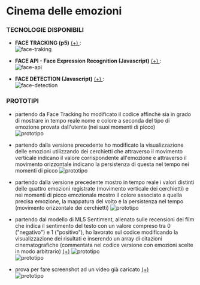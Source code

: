 # Cinema delle emozioni  
  
### TECNOLOGIE DISPONIBILI  
  
- **FACE TRACKING (p5)** [(+) ](https://github.com/stc/face-tracking-p5js):   
![face-traking](https://user-images.githubusercontent.com/270431/40185998-5080e4f8-59f4-11e8-879a-97ec2d30deef.jpg)  
  
- **FACE API - Face Expression Recognition (Javascript)** [(+) ](https://github.com/justadudewhohacks/face-api.js):   
![face-api](https://user-images.githubusercontent.com/31125521/57224752-ad3dc080-700a-11e9-85b9-1357b9f9bca4.gif)  
  
- **FACE DETECTION (Javascript)** [(+) ](https://github.com/WebDevSimplified/Face-Detection-JavaScript):   
![face-detection](https://github.com/eleonoradfr/archive/blob/master/eleonoradfr/Progetto/03_prototipi/face_detection_js.png)  
  
### PROTOTIPI  
  
- partendo da Face Tracking ho modificato il codice affinchè sia in grado di mostrare in tempo reale nome 
e colore a seconda del tipo di emozione provata dall'utente (nei suoi momenti di picco)  
![prototipo](https://github.com/eleonoradfr/archive/blob/master/eleonoradfr/Progetto/03_prototipi/expressions.jpg)  
  
- partendo dalla versione precedente ho modificato la visualizzazione delle emozioni utilizzando dei cerchietti che 
attraverso il movimento verticale indicano il valore corrispondente all'emozione e attraverso il movimento orizzontale 
indicano la persistenza di questa nel tempo nei momenti di picco
![prototipo](https://github.com/eleonoradfr/archive/blob/master/eleonoradfr/Progetto/03_prototipi/ft_grafico.png)  
  
- partendo dalla versione precedente mostro in tempo reale i valori distinti delle quattro emozioni registrate (movimento verticale dei cerchietti) e nei momenti di picco emozionale mostro il colore associato a quella precisa emozione, la mappatura del volto e la persistenza nel tempo (movimento orizzontale dei cerchietti)
![prototipo](https://github.com/eleonoradfr/archive/blob/master/eleonoradfr/Progetto/03_prototipi/ft_grafico%2Bcolore.png)  
  
- partendo dal modello di ML5 Sentiment, allenato sulle recensioni dei film che indica il sentimento del testo con
      un valore compreso tra 0 ("negativo") e 1 ("positivo"), ho lavorato sul codice modificando la visualizzazione dei risultati e  inserendo un array di citazioni cinematografiche (commentata nel codice versione con emozioni scelte in modo arbitrario) [(+)](https://editor.p5js.org/eleonoradfr/full/4PnHVPa_x)
![prototipo](https://github.com/eleonoradfr/archive/blob/master/eleonoradfr/Progetto/03_prototipi/sentiment.png)  
![prototipo](https://github.com/eleonoradfr/archive/blob/master/eleonoradfr/Progetto/03_prototipi/sentiment_neg.png)  
  
- prova per fare screenshot ad un video già caricato [(+)](https://editor.p5js.org/eleonoradfr/full/6UBIKvYld)  
![prototipo](https://github.com/eleonoradfr/archive/blob/master/eleonoradfr/Progetto/03_prototipi/prvid.png)


